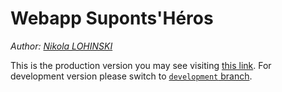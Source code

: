 # Webapp Suponts'Héros
_Author: [Nikola LOHINSKI](https://github.com/NikolaLohinski)_

This is the production version you may see visiting [this link](https://suponts-heros.github.io).
For development version please switch to
[`development` branch](https://github.com/suponts-heros/suponts-heros.github.io/tree/development).
